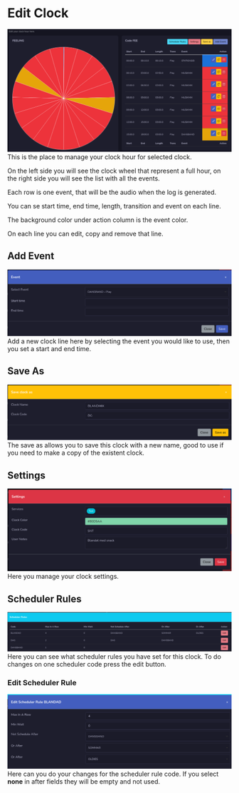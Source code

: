# Edit Clock
![Screenshot](img/editclock.png)
This is the place to manage your clock hour for selected clock. 

On the left side you will see the clock wheel that represent a full hour, on the right side you will see the list with all the events.

Each row is one event, that will be the audio when the log is generated.

You can se start time, end time, length, transition and event on each line.

The background color under action column is the event color.

On each line you can edit, copy and remove that line.

## Add Event
![Screenshot](img/addeventclock.png)
Add a new clock line here by selecting the event you would like to use, then you set a start and end time.

## Save As
![Screenshot](img/saveasclock.png)
The save as allows you to save this clock with a new name, good to use if you need to make a copy of the existent clock.

## Settings
![Screenshot](img/clocksettings.png)
Here you manage your clock settings.

## Scheduler Rules
![Screenshot](img/schedclock1.png)
Here you can see what scheduler rules you have set for this clock. To do changes on one scheduler code press the edit button.

### Edit Scheduler Rule
![Screenshot](img/schedclock2.png)
Here can you do your changes for the scheduler rule code. If you select **none** in after fields they will be empty and not used.